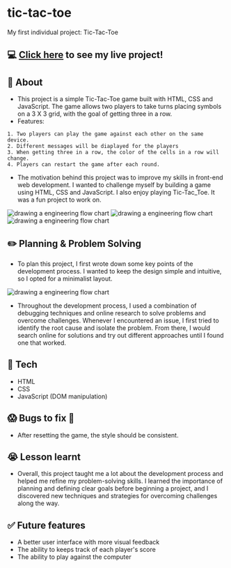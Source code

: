 # tic-tac-toe
My first individual project: Tic-Tac-Toe
## :computer: [Click here](https://jiec2023.github.io/tic-tac-toe/) to see my live project!

## :page_facing_up: About
- This project is a simple Tic-Tac-Toe game built with HTML, CSS and JavaScript. The game allows two players to take turns placing symbols on a 3 X 3 grid, with the goal of getting three in a row.
- Features:
```
1. Two players can play the game against each other on the same device.
2. Different messages will be diaplayed for the players
3. When getting three in a row, the color of the cells in a row will change.
4. Players can restart the game after each round.
```
- The motivation behind this project was to improve my skills in front-end web development. I wanted to challenge myself by building a game using HTML, CSS and JavaScript. I also enjoy playing Tic-Tac_Toe. It was a fun project to work on.

![drawing a engineering flow chart](draw.png)
![drawing a engineering flow chart](playerX.png)
![drawing a engineering flow chart](playerO.png)

## :pencil2: Planning & Problem Solving
- To plan this project, I first wrote down some key points of the development process. I wanted to keep the design simple and intuitive, so I opted for a minimalist layout.

![drawing a engineering flow chart](planning.png)

- Throughout the development process, I used a combination of debugging techniques and online research to solve problems and overcome challenges. Whenever I encountered an issue, I first tried to identify the root cause and isolate the problem. From there, I would search online for solutions and try out different approaches until I found one that worked.

## :rocket: Tech 
- HTML
- CSS
- JavaScript (DOM manipulation)

## :scream: Bugs to fix :poop:
- After resetting the game, the style should be consistent.

## :sob: Lesson learnt
- Overall, this project taught me a lot about the development process and helped me refine my problem-solving skills. I learned the importance of planning and defining clear goals before beginning a project, and I discovered new techniques and strategies for overcoming challenges along the way.

## :white_check_mark: Future features
- A better user interface with more visual feedback
- The ability to keeps track of each player's score
- The ability to play against the computer
